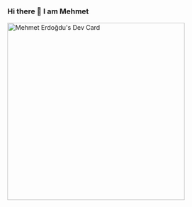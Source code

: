 ### Hi there 👋 I am Mehmet

<a href="https://app.daily.dev/mehmeterdogdu52"><img src="https://api.daily.dev/devcards/cc45ce7571d84493a96610528a3e89d1.png?r=p1r" width="400" alt="Mehmet Erdoğdu's Dev Card"/></a>

<!--
[![Mehmet's GitHub stats](https://github-readme-stats.vercel.app/api?username=mehmet-erdogdu)](https://github.com/anuraghazra/github-readme-stats)
-->

<!--
**mehmet-erdogdu/mehmet-erdogdu** is a ✨ _special_ ✨ repository because its `README.md` (this file) appears on your GitHub profile.

Here are some ideas to get you started:

- 🔭 I’m currently working on ...
- 🌱 I’m currently learning ...
- 👯 I’m looking to collaborate on ...
- 🤔 I’m looking for help with ...
- 💬 Ask me about ...
- 📫 How to reach me: ...
- 😄 Pronouns: ...
- ⚡ Fun fact: ...
-->
